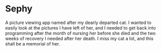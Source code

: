 # Sephy

A picture viewing app named after my dearly departed cat. I wanted to easily look at the pictures I have left of her, and I needed to get back into programming after the month of nursing her before she died and the two weeks of recovery I needed after her death. I miss my cat a lot, and this shall be a memorial of her.